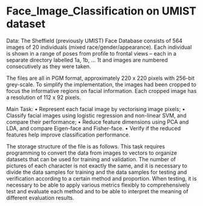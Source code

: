 # Face_Image_Classification on UMIST dataset
Data:
The Sheffield (previously UMIST) Face Database consists of 564 images of 20 individuals (mixed
race/gender/appearance). Each individual is shown in a range of poses from profile to frontal views –
each in a separate directory labelled 1a, 1b, … 1t and images are numbered consecutively as they were
taken. 

The files are all in PGM format, approximately 220 x 220 pixels with 256-bit grey-scale. To
simplify the implementation, the images had been cropped to focus the informative regions on facial
information. Each cropped image has a resolution of 112 x 92 pixels.


Main Task:
• Represent each facial image by vectorising image pixels;
• Classify facial images using logistic regression and non-linear SVM, and compare their
performance;
• Reduce feature dimensions using PCA and LDA, and compare Eigen-face and Fisher-face.
• Verify if the reduced features help improve classification performance.


The storage structure of the file is as follows.
This task requires programming to convert the data from images to vectors to organize datasets that can
be used for training and validation.
The number of pictures of each character is not exactly the same, and it is necessary to divide the data
samples for training and the data samples for testing and verification according to a certain method and
proportion.
When testing, it is necessary to be able to apply various metrics flexibly to comprehensively test and
evaluate each method and to be able to interpret the meaning of different evaluation results.

